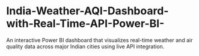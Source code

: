 # India-Weather-AQI-Dashboard-with-Real-Time-API-Power-BI-
An interactive Power BI dashboard that visualizes real-time weather and air quality data across major Indian cities using live API integration.

